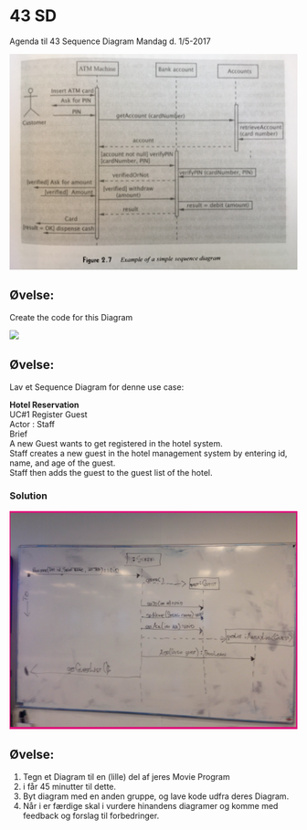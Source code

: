 # 43 SD
Agenda til 43 Sequence Diagram Mandag d. 1/5-2017

<img src="https://github.com/dat17v1/43_sd/blob/master/img/ATM_SD.JPG" width="600px">

## Øvelse: 
Create the code for this Diagram

<img src="https://github.com/dat17v1/43_sd/blob/master/img/SD_Exercise.JPG" width="600px">

## Øvelse:
Lav et Sequence Diagram for denne use case:

**Hotel Reservation**    
UC#1 Register Guest    
Actor : Staff    
Brief    
A new Guest wants to get registered in the hotel system.    
Staff creates a new guest in the hotel management system by entering  id, name, and age of the guest.    
Staff then adds the guest to the guest list of the hotel.

### Solution
<img src="https://github.com/dat17v1/43_sd/blob/hotelsolution/img/HotelSolution.png" width="600px">

## Øvelse:

1. Tegn et Diagram til en (lille) del af jeres Movie Program
  1. i får 45 minutter til dette.
2. Byt diagram med en anden gruppe, og lave kode udfra deres Diagram.
  2. Når i er færdige skal i vurdere hinandens diagramer og komme med feedback og forslag til forbedringer. 
